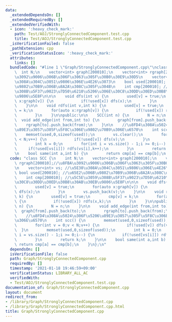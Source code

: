 ```yaml
---
data:
  _extendedDependsOn: []
  _extendedRequiredBy: []
  _extendedVerifiedWith:
  - icon: ':heavy_check_mark:'
    path: Test/AOJ/StronglyConnectedComponent.test.cpp
    title: Test/AOJ/StronglyConnectedComponent.test.cpp
  _isVerificationFailed: false
  _pathExtension: cpp
  _verificationStatusIcon: ':heavy_check_mark:'
  attributes:
    links: []
  bundledCode: "#line 1 \"Graph/StronglyConnectedComponent.cpp\"\nclass SCC {\n  \
    \  int N;\n    vector<int> graph[200010];\n    vector<int> rgraph[200010];//\u8FBA\
    \u3092\u9006\u306B\u306F\u3063\u305F\u30B0\u30E9\u30D5\n    vector<int> vs; //\u5E30\
    \u308A\u304C\u3051\u9806\u306E\u4E26\u3073\n    bool used[200010]; //\u65E2\u306B\
    \u9802\u70B9\u306B\u8A2A\u308C\u305F\u304B\n    int cmp[200010]; //\u5C5E\u3059\
    \u308B\u5F37\u9023\u7D50\u6210\u5206\u306E\u30C8\u30DD\u30ED\u30B8\u30AB\u30EB\
    \u9806\u5E8F\n\n\n    void dfs(int v) {\n        used[v] = true;\n        for(auto\
    \ x:graph[v]) {\n            if(!used[x]) dfs(x);\n        }\n        vs.push_back(v);\n\
    \    }\n\n    void rdfs(int v,int k) {\n        used[v] = true;\n        cmp[v]\
    \ = k;\n        for(auto x:rgraph[v]) {\n            if(!used[x]) rdfs(x,k);\n\
    \        }\n    }\n\npublic:\n\n    SCC(int n) {\n        N = n;\n    }\n\n  \
    \  void add_edge(int from,int to) {\n        graph[from].push_back(to);\n    \
    \    rgraph[to].push_back(from);\n    }\n\n    //\u8FD4\u308A\u5024\u306F\u5206\
    \u89E3\u3057\u305F\u5F8C\u306E\u9802\u70B9\u306E\u6570\n    int scc() {\n    \
    \    memset(used,0,sizeof(used));\n        vs.clear();\n        for(int v = 0;v\
    \ < N;v++) {\n            if(!used[v]) dfs(v);\n        }\n        memset(used,0,sizeof(used));\n\
    \        int k = 0;\n        for(int i = vs.size() - 1;i >= 0;i--) {\n       \
    \     if(!used[vs[i]]) rdfs(vs[i],k++);\n        }\n        return k;\n    }\n\
    \n    bool same(int a,int b) {\n        return cmp[a] == cmp[b];\n    }\n};\n"
  code: "class SCC {\n    int N;\n    vector<int> graph[200010];\n    vector<int>\
    \ rgraph[200010];//\u8FBA\u3092\u9006\u306B\u306F\u3063\u305F\u30B0\u30E9\u30D5\
    \n    vector<int> vs; //\u5E30\u308A\u304C\u3051\u9806\u306E\u4E26\u3073\n   \
    \ bool used[200010]; //\u65E2\u306B\u9802\u70B9\u306B\u8A2A\u308C\u305F\u304B\n\
    \    int cmp[200010]; //\u5C5E\u3059\u308B\u5F37\u9023\u7D50\u6210\u5206\u306E\
    \u30C8\u30DD\u30ED\u30B8\u30AB\u30EB\u9806\u5E8F\n\n\n    void dfs(int v) {\n\
    \        used[v] = true;\n        for(auto x:graph[v]) {\n            if(!used[x])\
    \ dfs(x);\n        }\n        vs.push_back(v);\n    }\n\n    void rdfs(int v,int\
    \ k) {\n        used[v] = true;\n        cmp[v] = k;\n        for(auto x:rgraph[v])\
    \ {\n            if(!used[x]) rdfs(x,k);\n        }\n    }\n\npublic:\n\n    SCC(int\
    \ n) {\n        N = n;\n    }\n\n    void add_edge(int from,int to) {\n      \
    \  graph[from].push_back(to);\n        rgraph[to].push_back(from);\n    }\n\n\
    \    //\u8FD4\u308A\u5024\u306F\u5206\u89E3\u3057\u305F\u5F8C\u306E\u9802\u70B9\
    \u306E\u6570\n    int scc() {\n        memset(used,0,sizeof(used));\n        vs.clear();\n\
    \        for(int v = 0;v < N;v++) {\n            if(!used[v]) dfs(v);\n      \
    \  }\n        memset(used,0,sizeof(used));\n        int k = 0;\n        for(int\
    \ i = vs.size() - 1;i >= 0;i--) {\n            if(!used[vs[i]]) rdfs(vs[i],k++);\n\
    \        }\n        return k;\n    }\n\n    bool same(int a,int b) {\n       \
    \ return cmp[a] == cmp[b];\n    }\n};\n"
  dependsOn: []
  isVerificationFile: false
  path: Graph/StronglyConnectedComponent.cpp
  requiredBy: []
  timestamp: '2021-01-18 19:46:59+09:00'
  verificationStatus: LIBRARY_ALL_AC
  verifiedWith:
  - Test/AOJ/StronglyConnectedComponent.test.cpp
documentation_of: Graph/StronglyConnectedComponent.cpp
layout: document
redirect_from:
- /library/Graph/StronglyConnectedComponent.cpp
- /library/Graph/StronglyConnectedComponent.cpp.html
title: Graph/StronglyConnectedComponent.cpp
---
```

